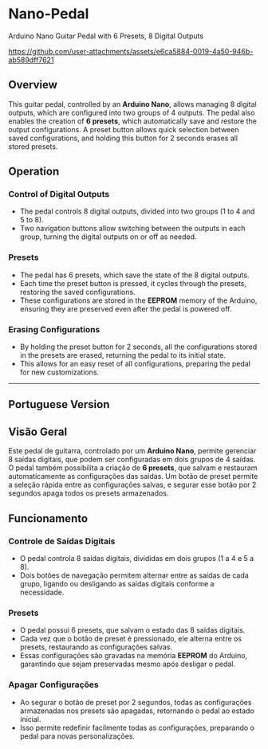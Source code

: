 # Nano-Pedal
Arduino Nano Guitar Pedal with 6 Presets, 8 Digital Outputs

https://github.com/user-attachments/assets/e6ca5884-0019-4a50-946b-ab589dff7621

## Overview
This guitar pedal, controlled by an **Arduino Nano**, allows managing 8 digital outputs, which are configured into two groups of 4 outputs. The pedal also enables the creation of **6 presets**, which automatically save and restore the output configurations. A preset button allows quick selection between saved configurations, and holding this button for 2 seconds erases all stored presets.

## Operation

### Control of Digital Outputs
- The pedal controls 8 digital outputs, divided into two groups (1 to 4 and 5 to 8).
- Two navigation buttons allow switching between the outputs in each group, turning the digital outputs on or off as needed.

### Presets
- The pedal has 6 presets, which save the state of the 8 digital outputs.
- Each time the preset button is pressed, it cycles through the presets, restoring the saved configurations.
- These configurations are stored in the **EEPROM** memory of the Arduino, ensuring they are preserved even after the pedal is powered off.

### Erasing Configurations
- By holding the preset button for 2 seconds, all the configurations stored in the presets are erased, returning the pedal to its initial state.
- This allows for an easy reset of all configurations, preparing the pedal for new customizations.

---

## Portuguese Version

## Visão Geral
Este pedal de guitarra, controlado por um **Arduino Nano**, permite gerenciar 8 saídas digitais, que podem ser configuradas em dois grupos de 4 saídas. O pedal também possibilita a criação de **6 presets**, que salvam e restauram automaticamente as configurações das saídas. Um botão de preset permite a seleção rápida entre as configurações salvas, e segurar esse botão por 2 segundos apaga todos os presets armazenados.

## Funcionamento

### Controle de Saídas Digitais
- O pedal controla 8 saídas digitais, divididas em dois grupos (1 a 4 e 5 a 8). 
- Dois botões de navegação permitem alternar entre as saídas de cada grupo, ligando ou desligando as saídas digitais conforme a necessidade.

### Presets
- O pedal possui 6 presets, que salvam o estado das 8 saídas digitais.
- Cada vez que o botão de preset é pressionado, ele alterna entre os presets, restaurando as configurações salvas.
- Essas configurações são gravadas na memória **EEPROM** do Arduino, garantindo que sejam preservadas mesmo após desligar o pedal.

### Apagar Configurações
- Ao segurar o botão de preset por 2 segundos, todas as configurações armazenadas nos presets são apagadas, retornando o pedal ao estado inicial.
- Isso permite redefinir facilmente todas as configurações, preparando o pedal para novas personalizações.
